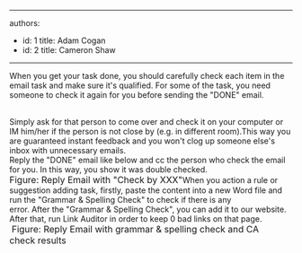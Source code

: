 

---
authors:
  - id: 1
    title: Adam Cogan
  - id: 2
    title: Cameron Shaw
---




<span class='intro'> When you get your task done, you should carefully check each item in the email task and make sure it's qualified.&#160;For&#160;some of the task, you need someone to check it again for you before sending the &quot;DONE&quot;&#160;email.&#160;&#160;<br><br> </span>

Simply ask for that person to come over and check it on your computer or IM him/her if the person is not close by (e.g. in different room).This way you are guaranteed instant feedback and you won't clog up someone else's inbox with unnecessary emails. <br>Reply the &quot;DONE&quot; email like below and cc the person who check the email for you. In this way, you show it was double checked.<br><img class="ms-rteCustom-ImageArea" src="/Communication/RulesToBetterEmail/PublishingImages/CheckByEmail.jpg" alt="" /><br><font class="ms-rteCustom-FigureNormal" size="+0">Figure&#58; Reply Email with &quot;Check by </font><font class="ms-rteCustom-FigureNormal" size="+0"></font><font class="ms-rteCustom-FigureNormal" size="+0"></font><font class="ms-rteCustom-FigureNormal" size="+0">XXX&quot;</font>When you&#160;action a&#160;rule or suggestion adding task,&#160;firstly, paste the content into a new Word file&#160;and run the &quot;Grammar&#160;&amp; Spelling Check&quot; to check if there is any error.&#160;After&#160;the&#160;&quot;Grammar &amp; Spelling Check&quot;, you can add it to our website. After that, run Link Auditor&#160;in order to keep&#160;0 bad links on that page.<br><img class="ms-rteCustom-ImageArea" src="/Communication/RulesToBetterEmail/PublishingImages/SpellAndLinkCheck.jpg" alt="" />&#160;<font class="ms-rteCustom-FigureNormal" size="+0">Figure&#58; Reply Email with grammar &amp; spelling check and CA check&#160;results<br></font>



